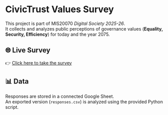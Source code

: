 # CivicTrust Values Survey

This project is part of MIS20070 *Digital Society 2025-26*.  
It collects and analyzes public perceptions of governance values (**Equality, Security, Efficiency**) for today and the year 2075.

## 🌐 Live Survey
👉 [Click here to take the survey](https://forms.gle/SqBKNAGJJERPMeYS9)

## 📊 Data
Responses are stored in a connected Google Sheet.  
An exported version (`responses.csv`) is analyzed using the provided Python script.

